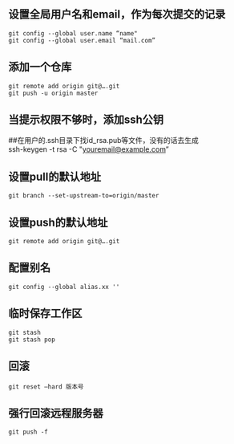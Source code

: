 ## 设置全局用户名和email，作为每次提交的记录  
    git config --global user.name “name"  
    git config --global user.email “mail.com”  
  
## 添加一个仓库  
    git remote add origin git@….git  
    git push -u origin master  
  
## 当提示权限不够时，添加ssh公钥  
##在用户的.ssh目录下找id_rsa.pub等文件，没有的话去生成  
    ssh-keygen -t rsa -C "youremail@example.com”  
  
## 设置pull的默认地址  
    git branch --set-upstream-to=origin/master  
## 设置push的默认地址  
    git remote add origin git@….git  
  
## 配置别名  
    git config --global alias.xx ''  
  
## 临时保存工作区  
    git stash  
    git stash pop  
  
## 回滚  
    git reset —hard 版本号  
  
## 强行回滚远程服务器  
    git push -f  
